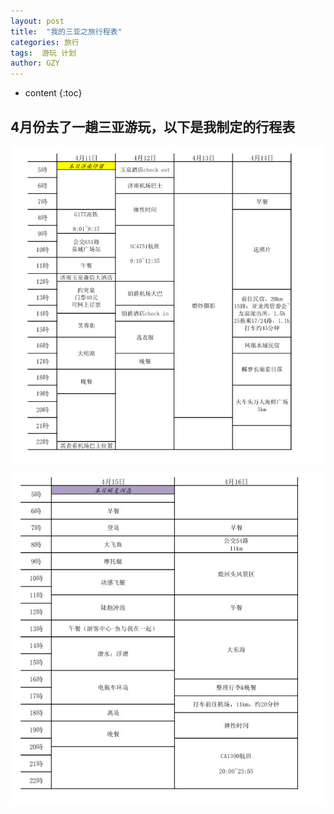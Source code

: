 ```yaml
---
layout: post
title:  "我的三亚之旅行程表"
categories: 旅行
tags:  游玩 计划
author: GZY
---
```


* content
{:toc}

## 4月份去了一趟三亚游玩，以下是我制定的行程表


![三亚行程表1](/photo/201804/2018-06-27_17-12-28.jpg)

![三亚行程表2](/photo/201804/2018-06-27_17-12-51.jpg)